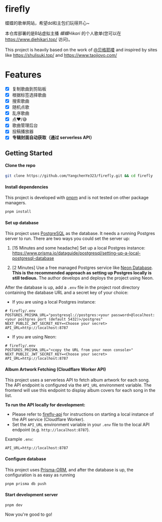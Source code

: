 # firefly

蝶蝶的歌单网站，希望dd和主包们玩得开心~

本仓库部署的是B站虚拟主播 *蝶蝶Hikari* 的个人歌单(您可以在 https://www.diehikari.top/ 访问)。

This project is heavily based on the work of [@贝格耶喽](https://github.com/BigYellowhcy) and inspired by sites like https://shulisuki.top/ and https://www.taojiovo.com/

# Features

- [x] 复制歌曲到剪贴板
- [x] 根据标签选择歌曲
- [x] 搜索歌曲
- [x] 随机点歌
- [x] 乱序歌曲
- [x] 点❤️/😅
- [x] 歌曲管理后台
- [x] 投稿播放器
- [x] **专辑封面自动获取（通过 serverless API）**

## Getting Started

#### Clone the repo

```bash
git clone https://github.com/YangchenYe323/firefly.git && cd firefly
```

#### Install dependencies

This project is developed with [pnpm](https://pnpm.io/) and is not tested on other package managers.

```bash
pnpm install
```

#### Set up database

This project uses [PostgreSQL](https://www.postgresql.org/) as the database. It needs a running Postgres server to run. There are two ways you could set the server up:

1. [15 Minutes and some headache] Set up a local Postgres instance: https://www.prisma.io/dataguide/postgresql/setting-up-a-local-postgresql-database

2. [2 Minutes] Use a free managed Postgres service like [Neon Database](https://neon.tech/). **This is the recommended approach as setting up Postgres locally is still tedious.** The author develops and deploys the project using Neon.

After the database is up, add a `.env` file in the project root directory containing the database URL and a secret key of your choice:

- If you are using a local Postgres instance:
```
# firefly/.env
POSTGRES_PRISMA_URL="postgresql://postgres:<your password>@localhost:<your postgres port (default 5432)>/postgres"
NEXT_PUBLIC_JWT_SECRET_KEY=<Choose your secret>
API_URL=http://localhost:8787
```
- If you are using Neon:
```
# firefly/.env
POSTGRES_PRISMA_URL="<copy the URL from your neon console>"
NEXT_PUBLIC_JWT_SECRET_KEY=<Choose your secret>
API_URL=http://localhost:8787
```

#### Album Artwork Fetching (Cloudflare Worker API)

This project uses a serverless API to fetch album artwork for each song. The API endpoint is configured via the `API_URL` environment variable. The frontend will use this endpoint to display album covers for each song in the list.

**To run the API locally for development:**

- Please refer to [firefly-api](https://github.com/YangchenYe323/firefly-api) for instructions on starting a local instance of the API service (Cloudflare Worker).
- Set the `API_URL` environment variable in your `.env` file to the local API endpoint (e.g. `http://localhost:8787`).

Example `.env`:
```
API_URL=http://localhost:8787
```

#### Configure database

This project uses [Prisma-ORM](https://www.prisma.io/), and after the database is up, the configuration is as easy as running
```Bash
pnpm prisma db push
```

#### Start development server
```Bash
pnpm dev
```

Now you're good to go!

